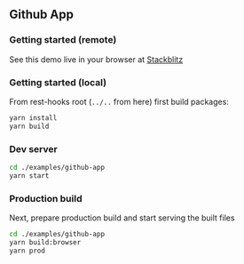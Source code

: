 ## Github App

### Getting started (remote)

See this demo live in your browser at [Stackblitz](https://stackblitz.com/github/data-client/rest-hooks/tree/rest-hooks-site/examples/github-app)

### Getting started (local)

From rest-hooks root (`../..` from here) first build packages:

```bash
yarn install
yarn build
```

### Dev server

```bash
cd ./examples/github-app
yarn start
```

### Production build

Next, prepare production build and start serving the built files

```bash
cd ./examples/github-app
yarn build:browser
yarn prod
```
